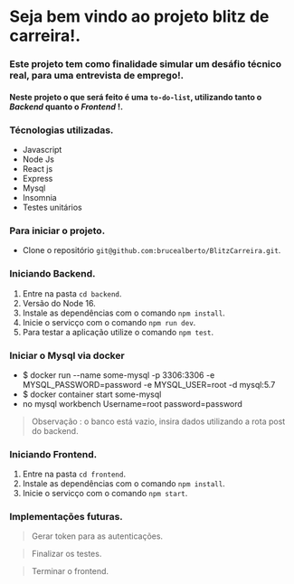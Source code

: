 # Seja bem vindo ao projeto blitz de carreira!.

### Este projeto tem como finalidade simular um desáfio técnico real, para uma entrevista de emprego!.

#### Neste projeto o que será feito é uma `to-do-list`, utilizando tanto o *Backend* quanto o *Frontend* !.

### Técnologias utilizadas.

- Javascript
- Node Js
- React js
- Express
- Mysql
- Insomnia
- Testes unitários

### Para iniciar o projeto.
- Clone o repositório `git@github.com:brucealberto/BlitzCarreira.git`.

### Iniciando Backend.

1. Entre na pasta `cd backend`.
2. Versão do Node 16.
2. Instale as dependências com o comando `npm install`.
3. Inicie o servicço com o comando `npm run dev`.
4. Para testar a aplicação utilize o comando `npm test`.

### Iniciar o Mysql via docker
- $ docker run --name some-mysql -p 3306:3306 -e MYSQL_PASSWORD=password -e MYSQL_USER=root -d mysql:5.7
- $ docker container start some-mysql
- no mysql workbench Username=root password=password
> Observação : o banco está vazio, insira dados utilizando a rota post do backend.

### Iniciando Frontend.

1. Entre na pasta `cd frontend`.
2. Instale as dependências com o comando `npm install`.
3. Inicie o servicço com o comando `npm start`.

### Implementações futuras.
> Gerar token para as autenticações.

> Finalizar os testes.

> Terminar o frontend.
